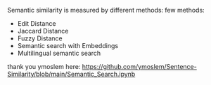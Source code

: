 Semantic similarity is measured by different methods:
few methods:
- Edit Distance
- Jaccard Distance
- Fuzzy Distance
- Semantic search with Embeddings
- Multilingual semantic search

thank you ymoslem here:
https://github.com/ymoslem/Sentence-Similarity/blob/main/Semantic_Search.ipynb